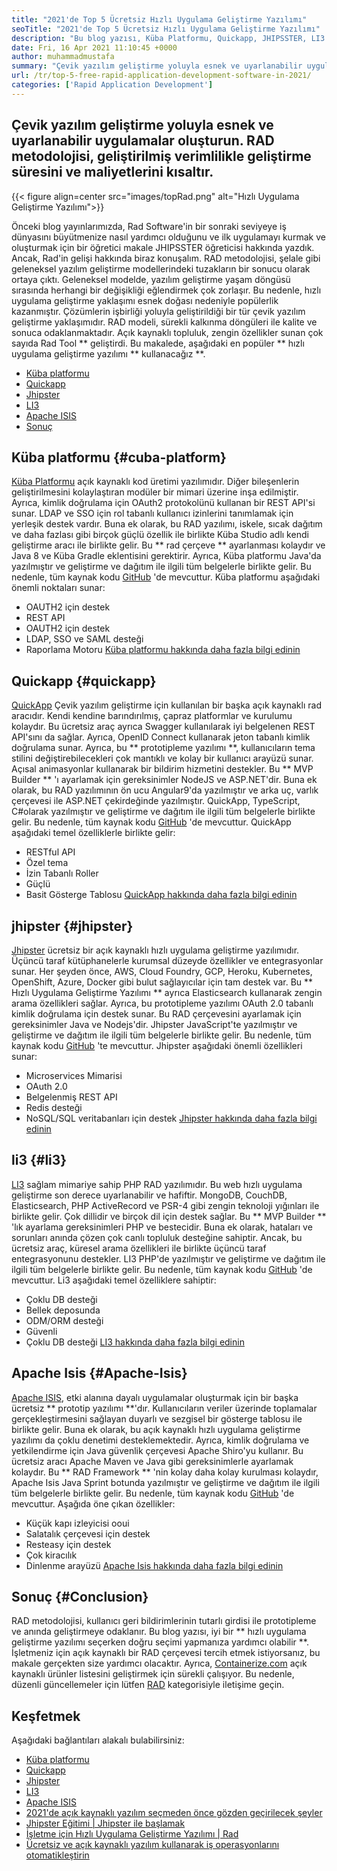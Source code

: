 ```yaml
---
title: "2021'de Top 5 Ücretsiz Hızlı Uygulama Geliştirme Yazılımı" 
seoTitle: "2021'de Top 5 Ücretsiz Hızlı Uygulama Geliştirme Yazılımı" 
description: "Bu blog yazısı, Küba Platformu, Quickapp, JHIPSSTER, LI3 ve Apache Isis dahil olmak üzere yaygın olarak kullanılan açık kaynaklı hızlı uygulama geliştirme yazılımı açıklanmaktadır." 
date: Fri, 16 Apr 2021 11:10:45 +0000
author: muhammadmustafa
summary: "Çevik yazılım geliştirme yoluyla esnek ve uyarlanabilir uygulamalar oluşturun. RAD metodolojisi, geliştirilmiş verimlilikle geliştirme süresini ve maliyetlerini kısaltır." 
url: /tr/top-5-free-rapid-application-development-software-in-2021/
categories: ['Rapid Application Development']
---
```


## Çevik yazılım geliştirme yoluyla esnek ve uyarlanabilir uygulamalar oluşturun. RAD metodolojisi, geliştirilmiş verimlilikle geliştirme süresini ve maliyetlerini kısaltır.

{{< figure align=center src="images/topRad.png" alt="Hızlı Uygulama Geliştirme Yazılımı">}}

Önceki blog yayınlarımızda, Rad Software'in bir sonraki seviyeye iş dünyasını büyütmenize nasıl yardımcı olduğunu ve ilk uygulamayı kurmak ve oluşturmak için bir öğretici makale JHIPSSTER öğreticisi hakkında yazdık. Ancak, Rad'in gelişi hakkında biraz konuşalım. RAD metodolojisi, şelale gibi geleneksel yazılım geliştirme modellerindeki tuzakların bir sonucu olarak ortaya çıktı. Geleneksel modelde, yazılım geliştirme yaşam döngüsü sırasında herhangi bir değişikliği eğlendirmek çok zorlaşır. Bu nedenle, hızlı uygulama geliştirme yaklaşımı esnek doğası nedeniyle popülerlik kazanmıştır. Çözümlerin işbirliği yoluyla geliştirildiği bir tür çevik yazılım geliştirme yaklaşımıdır. RAD modeli, sürekli kalkınma döngüleri ile kalite ve sonuca odaklanmaktadır. Açık kaynaklı topluluk, zengin özellikler sunan çok sayıda Rad Tool ** geliştirdi. Bu makalede, aşağıdaki en popüler ** hızlı uygulama geliştirme yazılımı ** kullanacağız **.
  * [Küba platformu][1]
  * [Quickapp][2]
  * [Jhipster][3]
  * [LI3][4]
  * [Apache ISIS][5]
  * [Sonuç][6]

## Küba platformu {#cuba-platform}
[Küba Platformu][7] açık kaynaklı kod üretimi yazılımıdır. Diğer bileşenlerin geliştirilmesini kolaylaştıran modüler bir mimari üzerine inşa edilmiştir. Ayrıca, kimlik doğrulama için OAuth2 protokolünü kullanan bir REST API'si sunar. LDAP ve SSO için rol tabanlı kullanıcı izinlerini tanımlamak için yerleşik destek vardır. Buna ek olarak, bu RAD yazılımı, iskele, sıcak dağıtım ve daha fazlası gibi birçok güçlü özellik ile birlikte Küba Studio adlı kendi geliştirme aracı ile birlikte gelir. Bu ** rad çerçeve ** ayarlanması kolaydır ve Java 8 ve Küba Gradle eklentisini gerektirir. Ayrıca, Küba platformu Java'da yazılmıştır ve geliştirme ve dağıtım ile ilgili tüm belgelerle birlikte gelir. Bu nedenle, tüm kaynak kodu [GitHub][8] 'de mevcuttur.
Küba platformu aşağıdaki önemli noktaları sunar:
  * OAUTH2 için destek
  * REST API
  * OAUTH2 için destek
  * LDAP, SSO ve SAML desteği
  * Raporlama Motoru
[Küba platformu hakkında daha fazla bilgi edinin][9]

## Quickapp {#quickapp}
[QuickApp][10] Çevik yazılım geliştirme için kullanılan bir başka açık kaynaklı rad aracıdır. Kendi kendine barındırılmış, çapraz platformlar ve kurulumu kolaydır. Bu ücretsiz araç ayrıca Swagger kullanılarak iyi belgelenen REST API'sını da sağlar. Ayrıca, OpenID Connect kullanarak jeton tabanlı kimlik doğrulama sunar. Ayrıca, bu ** prototipleme yazılımı **, kullanıcıların tema stilini değiştirebilecekleri çok mantıklı ve kolay bir kullanıcı arayüzü sunar. Açısal animasyonlar kullanarak bir bildirim hizmetini destekler. Bu ** MVP Builder ** 'ı ayarlamak için gereksinimler NodeJS ve ASP.NET'dir. Buna ek olarak, bu RAD yazılımının ön ucu Angular9'da yazılmıştır ve arka uç, varlık çerçevesi ile ASP.NET çekirdeğinde yazılmıştır. QuickApp, TypeScript, C#olarak yazılmıştır ve geliştirme ve dağıtım ile ilgili tüm belgelerle birlikte gelir. Bu nedenle, tüm kaynak kodu [GitHub][8] 'de mevcuttur.
QuickApp aşağıdaki temel özelliklerle birlikte gelir:
  * RESTful API
  * Özel tema
  * İzin Tabanlı Roller
  * Güçlü
  * Basit Gösterge Tablosu
[QuickApp hakkında daha fazla bilgi edinin][11]

## jhipster {#jhipster}
[Jhipster][12] ücretsiz bir açık kaynaklı hızlı uygulama geliştirme yazılımıdır. Üçüncü taraf kütüphanelerle kurumsal düzeyde özellikler ve entegrasyonlar sunar. Her şeyden önce, AWS, Cloud Foundry, GCP, Heroku, Kubernetes, OpenShift, Azure, Docker gibi bulut sağlayıcılar için tam destek var. Bu ** Hızlı Uygulama Geliştirme Yazılımı ** ayrıca Elasticsearch kullanarak zengin arama özellikleri sağlar. Ayrıca, bu prototipleme yazılımı OAuth 2.0 tabanlı kimlik doğrulama için destek sunar. Bu RAD çerçevesini ayarlamak için gereksinimler Java ve Nodejs'dir. Jhipster JavaScript'te yazılmıştır ve geliştirme ve dağıtım ile ilgili tüm belgelerle birlikte gelir. Bu nedenle, tüm kaynak kodu [GitHub][13] 'te mevcuttur.
Jhipster aşağıdaki önemli özellikleri sunar:
  * Microservices Mimarisi
  * OAuth 2.0
  * Belgelenmiş REST API
  * Redis desteği
  * NoSQL/SQL veritabanları için destek
[Jhipster hakkında daha fazla bilgi edinin][12]

## li3 {#li3}
[LI3][14] sağlam mimariye sahip PHP RAD yazılımıdır. Bu web hızlı uygulama geliştirme son derece uyarlanabilir ve hafiftir. MongoDB, CouchDB, Elasticsearch, PHP ActiveRecord ve PSR-4 gibi zengin teknoloji yığınları ile birlikte gelir. Çok dillidir ve birçok dil için destek sağlar. Bu ** MVP Builder ** 'lık ayarlama gereksinimleri PHP ve bestecidir. Buna ek olarak, hataları ve sorunları anında çözen çok canlı topluluk desteğine sahiptir. Ancak, bu ücretsiz araç, küresel arama özellikleri ile birlikte üçüncü taraf entegrasyonunu destekler. LI3 PHP'de yazılmıştır ve geliştirme ve dağıtım ile ilgili tüm belgelerle birlikte gelir. Bu nedenle, tüm kaynak kodu [GitHub][15] 'de mevcuttur.
Li3 aşağıdaki temel özelliklere sahiptir:
  * Çoklu DB desteği
  * Bellek deposunda
  * ODM/ORM desteği
  * Güvenli
  * Çoklu DB desteği
[LI3 hakkında daha fazla bilgi edinin][16]

## Apache Isis {#Apache-Isis}
[Apache ISIS][17], etki alanına dayalı uygulamalar oluşturmak için bir başka ücretsiz ** prototip yazılımı **'dır. Kullanıcıların veriler üzerinde toplamalar gerçekleştirmesini sağlayan duyarlı ve sezgisel bir gösterge tablosu ile birlikte gelir. Buna ek olarak, bu açık kaynaklı hızlı uygulama geliştirme yazılımı da çoklu denetimi desteklemektedir. Ayrıca, kimlik doğrulama ve yetkilendirme için Java güvenlik çerçevesi Apache Shiro'yu kullanır. Bu ücretsiz aracı Apache Maven ve Java gibi gereksinimlerle ayarlamak kolaydır. Bu ** RAD Framework ** 'nin kolay daha kolay kurulması kolaydır, Apache Isis Java Sprint botunda yazılmıştır ve geliştirme ve dağıtım ile ilgili tüm belgelerle birlikte gelir. Bu nedenle, tüm kaynak kodu [GitHub][18] 'de mevcuttur.
Aşağıda öne çıkan özellikler:
  * Küçük kapı izleyicisi ooui
  * Salatalık çerçevesi için destek
  * Resteasy için destek
  * Çok kiracılık
  * Dinlenme arayüzü
[Apache Isis hakkında daha fazla bilgi edinin][19]

## Sonuç {#Conclusion}
RAD metodolojisi, kullanıcı geri bildirimlerinin tutarlı girdisi ile prototipleme ve anında geliştirmeye odaklanır. Bu blog yazısı, iyi bir ** hızlı uygulama geliştirme yazılımı seçerken doğru seçimi yapmanıza yardımcı olabilir **. İşletmeniz için açık kaynaklı bir RAD çerçevesi tercih etmek istiyorsanız, bu makale gerçekten size yardımcı olacaktır. Ayrıca, [Containerize.com][20] açık kaynaklı ürünler listesini geliştirmek için sürekli çalışıyor. Bu nedenle, düzenli güncellemeler için lütfen [RAD][21] kategorisiyle iletişime geçin.

## Keşfetmek
Aşağıdaki bağlantıları alakalı bulabilirsiniz:
  * [Küba platformu][7]
  * [Quickapp][10]
  * [Jhipster][12]
  * [LI3][22]
  * [Apache ISIS][17]
  * [2021'de açık kaynaklı yazılım seçmeden önce gözden geçirilecek şeyler][23]
  * [Jhipster Eğitimi | Jhipster ile başlamak][24]
  * [İşletme için Hızlı Uygulama Geliştirme Yazılımı | Rad][25]
  * [Ücretsiz ve açık kaynaklı yazılım kullanarak iş operasyonlarını otomatikleştirin][26]

  
[1]: #CUBA-Platform
[2]: #QuickApp
[3]: #Jhipster
[4]: #li3
[5]: #Apache-Isis
[6]: #Conclusion
[7]: https://products.containerize.com/rad/cuba
[8]: https://github.com/cuba-platform/cuba
[9]: https://www.cuba-platform.com/
[10]: https://products.containerize.com/rad/quickapp
[11]: https://www.ebenmonney.com/quickapp-asp-net-core-angular-startup-project-template/
[12]: https://products.containerize.com/rad/jhipster
[13]: https://github.com/jhipster/generator-jhipster
[14]: https://products.containerize.com/rad/li3/
[15]: https://github.com/UnionOfRAD/lithium
[16]: https://li3.me/
[17]: https://products.containerize.com/rad/apache-isis
[18]: https://github.com/apache/isis
[19]: https://isis.apache.org/
[20]: https://www.containerize.com/
[21]: https://products.containerize.com/rad
[22]: https://products.containerize.com/rad/li3
[23]: https://blog.containerize.com/cmdb-software/things-to-review-before-opting-open-source-software-in-2021/
[24]: https://blog.containerize.com/rapid-application-development/jhipster-tutorial-getting-started-with-rad-software/
[25]: https://blog.containerize.com/rapid-application-development/rapid-application-development-software-for-business-rad/
[26]: https://blog.containerize.com/blogging/automate-business-operations-using-open-source-software/
